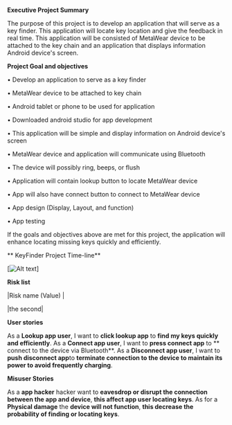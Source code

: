 **Executive Project Summary**

The purpose of this project is to develop an application that will serve as a key finder. 
This application will locate key location and give the feedback in real time. 
This application will be consisted of MetaWear device to be attached to the key chain and an application that displays information Android device's screen.

**Project Goal and objectives**

• Develop an application to serve as a key finder

• MetaWear device to be attached to key chain

• Android tablet or phone to be used for application

• Downloaded android studio for app development

• This application will be simple and display information on Android device's screen

• MetaWear device and application will communicate using Bluetooth

• The device will possibly ring, beeps, or flush 

• Application will contain lookup button to locate MetaWear device

• App will also have connect button to connect to MetaWear device

• App design (Display, Layout, and function)

• App testing

If the goals and objectives above are met for this project, 
the application will enhance locating missing keys quickly and efficiently.

** KeyFinder Project Time-line**

[![Alt text](/C:\Users\LenovoLap\Desktop\AndroidKeyFinderproject\ProjectTimeline.jpg?raw=true)]

**Risk list**

|Risk name (Value) |

|the second|

**User stories**

As a **Lookup app user**, I want to **click lookup app** to **find my keys quickly and efficiently**.
As a **Connect app user**, I want to **press connect app** to ** connect to the device via Bluetooth**.
As a **Disconnect app user**, I want to **push disconnect app**to **terminate connection to the device to maintain its power to avoid frequently charging**.

**Misuser Stories**

As a **app hacker** hacker want to **eavesdrop or disrupt the connection between the app and device**, **this affect app user locating keys**.
As for a **Physical damage** the **device will not function**, **this decrease the probability of finding or locating keys**.

